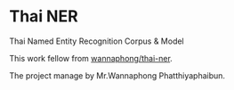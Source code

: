 # Thai NER
Thai Named Entity Recognition Corpus &amp; Model

This work fellow from [wannaphong/thai-ner](https://github.com/wannaphong/thai-ner).

The project manage by Mr.Wannaphong Phatthiyaphaibun.
